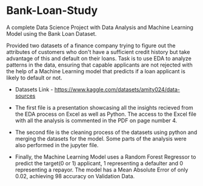 # Bank-Loan-Study

A complete Data Science Project with Data Analysis and Machine Learning Model using the Bank Loan Dataset.

Provided two datasets of a finance company trying to figure out the attributes of customers who don't have a sufficient credit history but take advantage of this and default on their loans. Task is to use EDA to analyze patterns in the data, ensuring that capable applicants are not rejected with the help of a Machine Learning model that predicts if a loan applicant is likely to default or not.

 - Datasets Link - https://www.kaggle.com/datasets/amity024/data-sources

 - The first file is a presentation showcasing all the insights recieved from the EDA process on Excel as well as Python. The access to the Excel file with all the analysis is commented in the PDF on page number 4.


 - The second file is the cleaning process of the datasets using python and merging the datasets for the model. Some parts of the analysis were also performed in the jupyter file.


 - Finally, the Machine Learning Model uses a Random Forest Regressor to predict the target(0 or 1) applicant, 1 representing a defaulter and 0 representing a repayor. The model has a Mean Absolute Error of only 0.02, achieving 98 accuracy on Validation Data.
